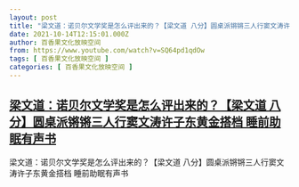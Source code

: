 ```yaml
---
layout: post
title: "梁文道：诺贝尔文学奖是怎么评出来的？【梁文道 八分】圆桌派锵锵三人行窦文涛许子东黄金搭档 睡前助眠有声书"
date: 2021-10-14T12:15:01.000Z
author: 百香果文化放映空间
from: https://www.youtube.com/watch?v=SQ64pd1qdOw
tags: [ 百香果文化放映空间 ]
categories: [ 百香果文化放映空间 ]
---
```

<!--1634213701000-->
[梁文道：诺贝尔文学奖是怎么评出来的？【梁文道 八分】圆桌派锵锵三人行窦文涛许子东黄金搭档 睡前助眠有声书](https://www.youtube.com/watch?v=SQ64pd1qdOw)
------

<div>
梁文道：诺贝尔文学奖是怎么评出来的？【梁文道 八分】圆桌派锵锵三人行窦文涛许子东黄金搭档 睡前助眠有声书
</div>
